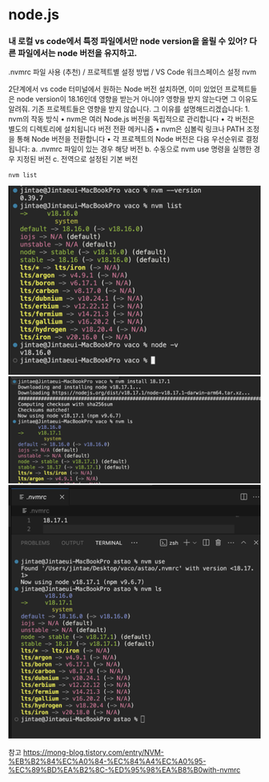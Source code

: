 # node.js

### 내 로컬 vs code에서 특정 파일에서만 node version을 올릴 수 있어? 다른 파일에서는 node 버전을 유지하고.

.nvmrc 파일 사용 (추천) / 프로젝트별 설정 방법 / VS Code 워크스페이스 설정
nvm

2단계에서 vs code 터미널에서 원하는 Node 버전 설치하면, 이미 있었던 프로젝트들은 node version이 18.16인데 영향을 받는거 아니야? 영향을 받지 않는다면 그 이유도 알려줘.
기존 프로젝트들은 영향을 받지 않습니다. 그 이유를 설명해드리겠습니다: 1. nvm의 작동 방식
• nvm은 여러 Node.js 버전을 독립적으로 관리합니다
• 각 버전은 별도의 디렉토리에 설치됩니다
버전 전환 메커니즘
• nvm은 심볼릭 링크나 PATH 조정을 통해 Node 버전을 전환합니다
• 각 프로젝트의 Node 버전은 다음 우선순위로 결정됩니다:
a. .nvmrc 파일이 있는 경우 해당 버전
b. 수동으로 nvm use 명령을 실행한 경우 지정된 버전
c. 전역으로 설정된 기본 버전

```
nvm list
```

![runtime-nvm-1](/assets/runtime-nvm.png)
![runtime-nvm-2](/assets/runtime-nvm-2.png)
![runtime-nvm-3](/assets/runtime-nvm-3.png)

참고
https://mong-blog.tistory.com/entry/NVM-%EB%B2%84%EC%A0%84-%EC%84%A4%EC%A0%95-%EC%89%BD%EA%B2%8C-%ED%95%98%EA%B8%B0with-nvmrc

